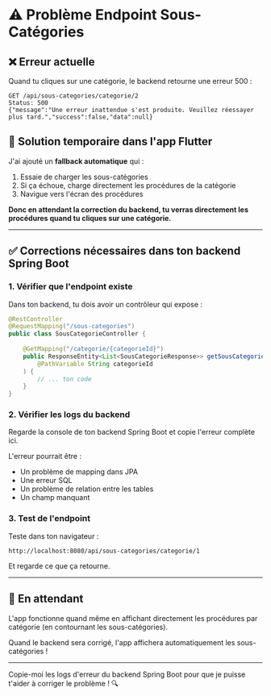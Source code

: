 # ⚠️ Problème Endpoint Sous-Catégories

## ❌ Erreur actuelle

Quand tu cliques sur une catégorie, le backend retourne une erreur 500 :

```
GET /api/sous-categories/categorie/2
Status: 500
{"message":"Une erreur inattendue s'est produite. Veuillez réessayer plus tard.","success":false,"data":null}
```

## 🔧 Solution temporaire dans l'app Flutter

J'ai ajouté un **fallback automatique** qui :
1. Essaie de charger les sous-catégories
2. Si ça échoue, charge directement les procédures de la catégorie
3. Navigue vers l'écran des procédures

**Donc en attendant la correction du backend, tu verras directement les procédures quand tu cliques sur une catégorie.**

---

## ✅ Corrections nécessaires dans ton backend Spring Boot

### 1. Vérifier que l'endpoint existe

Dans ton backend, tu dois avoir un contrôleur qui expose :

```java
@RestController
@RequestMapping("/sous-categories")
public class SousCategorieController {
    
    @GetMapping("/categorie/{categorieId}")
    public ResponseEntity<List<SousCategorieResponse>> getSousCategoriesByCategorie(
        @PathVariable String categorieId
    ) {
        // ... ton code
    }
}
```

### 2. Vérifier les logs du backend

Regarde la console de ton backend Spring Boot et copie l'erreur complète ici.

L'erreur pourrait être :
- Un problème de mapping dans JPA
- Une erreur SQL
- Un problème de relation entre les tables
- Un champ manquant

### 3. Test de l'endpoint

Teste dans ton navigateur :
```
http://localhost:8080/api/sous-categories/categorie/1
```

Et regarde ce que ça retourne.

---

## 🎯 En attendant

L'app fonctionne quand même en affichant directement les procédures par catégorie (en contournant les sous-catégories).

Quand le backend sera corrigé, l'app affichera automatiquement les sous-catégories !

---

Copie-moi les logs d'erreur du backend Spring Boot pour que je puisse t'aider à corriger le problème ! 🔍

